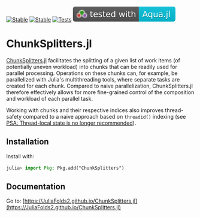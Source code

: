 [![Stable](https://img.shields.io/badge/docs-stable-blue.svg)](https://JuliaFolds2.github.io/ChunkSplitters.jl/stable)
[![Stable](https://img.shields.io/badge/docs-dev-blue.svg)](https://JuliaFolds2.github.io/ChunkSplitters.jl/dev)
[![Tests](https://img.shields.io/badge/build-passing-green)](https://github.com/JuliaFolds2/ChunkSplitters.jl/actions)
[![Aqua QA](https://raw.githubusercontent.com/JuliaTesting/Aqua.jl/master/badge.svg)](https://github.com/JuliaTesting/Aqua.jl)

# ChunkSplitters.jl

[ChunkSplitters.jl](https://github.com/JuliaFolds2/ChunkSplitters.jl) facilitates the splitting of a given list of work items (of potentially uneven workload) into chunks that can be readily used for parallel processing. Operations on these chunks can, for example, be parallelized with Julia's multithreading tools, where separate tasks are created for each chunk. Compared to naive parallelization, ChunkSplitters.jl therefore effectively allows for more fine-grained control of the composition and workload of each parallel task.

Working with chunks and their respective indices also improves thread-safety compared to a naive approach based on `threadid()` indexing (see [PSA: Thread-local state is no longer recommended](https://julialang.org/blog/2023/07/PSA-dont-use-threadid/)). 

## Installation

Install with:
```julia
julia> import Pkg; Pkg.add("ChunkSplitters")
```

## Documentation

Go to: [https://JuliaFolds2.github.io/ChunkSplitters.jl](https://JuliaFolds2.github.io/ChunkSplitters.jl)
